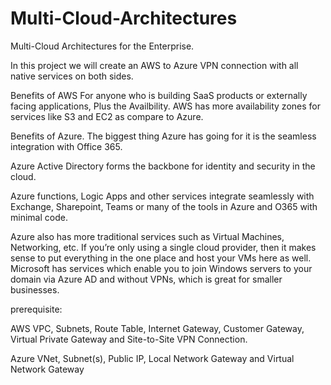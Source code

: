 # Multi-Cloud-Architectures
Multi-Cloud Architectures for the Enterprise.

In this project we will create an AWS to Azure VPN connection with all native services on both sides.


Benefits of AWS
For anyone who is building SaaS products or externally facing applications, Plus the Availbility. AWS has more availability zones for services like S3 and EC2 as compare to Azure. 

Benefits of Azure. 
The biggest thing Azure has going for it is the seamless integration with Office 365.

Azure Active Directory forms the backbone for identity and security in the cloud.

Azure functions, Logic Apps and other services integrate seamlessly with Exchange, Sharepoint, Teams or many of the tools in Azure and O365 with minimal code.

Azure also has more traditional services such as Virtual Machines, Networking, etc. If you’re only using a single cloud provider, then it makes sense to put everything in the one place and host your VMs here as well. Microsoft has services which enable you to join Windows servers to your domain via Azure AD and without VPNs, which is great for smaller businesses.

prerequisite:

AWS
VPC, Subnets, Route Table, Internet Gateway, Customer Gateway, Virtual Private Gateway and Site-to-Site VPN Connection.

Azure
VNet, Subnet(s), Public IP, Local Network Gateway and Virtual Network Gateway









